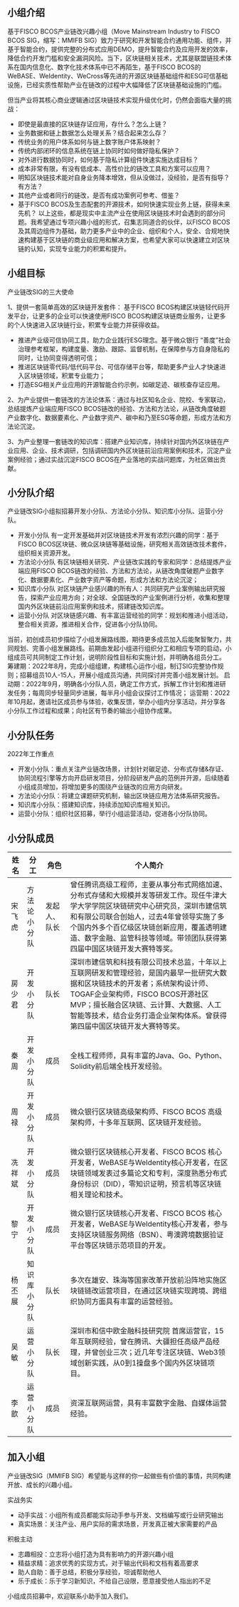 
## 小组介绍

基于FISCO BCOS产业链改兴趣小组（Move Mainstream Industry to FISCO BCOS SIG，缩写：MMIFB SIG）致力于研究和开发智能合约通用功能、组件，并基于智能合约，提供完整的分布式应用DEMO，提升智能合约及应用开发的效率，降低合约开发门槛和安全漏洞风险。当下，区块链相关技术，尤其是联盟链技术体系在国内信息化、数字化技术体系中已不再陌生，基于FISCO BCOS的WeBASE、WeIdentity、WeCross等先进的开源区块链基础组件和ESG可信基础设施，已经实质性帮助产业在链改的过程中大幅降低了区块链基础设施的门槛。

但当产业将其核心商业逻辑通过区块链技术实现升级优化时，仍然会面临大量的挑战：
  - 即使是最直接的区块链存证应用，存什么？怎么上链？
  - 业务数据和链上数据怎么处理关系？结合起来怎么存？
  - 传统业务的用户体系如何与链上数字账户体系映射？
  - 传统内部闭环的信息系统在链上协同时如何做好隐私保护？
  - 对外进行数据协同时，如何基于隐私计算组件快速实施达成目标？
  - 成本非常有限，有没有低成本、高性价比的链改工具和方案可以应用？
  - 明知区块链技术能对自身业务降本增效，但从没做过，没经验，是否有指导？有方法？
  - 其他产业或者同行的链改，是否有成功案例可参考、借鉴？
  - 基于FISCO BCOS及生态配套的开源技术，如何快速实现业务上链，获得未来先机？
以上这些，都是现实中主流产业在使用区块链技术时会遇到的部分问题。我希望通过专项兴趣小组的形式，召集志同道合的伙伴，以FISCO BCOS及其周边组件为基础，助力更多产业中的企业、组织和个人，安全、合规地快速构建基于区块链的商业级应用和解决方案，也希望大家可以快速建立对区块链的认知，实现专业能力的积累和提升。


## 小组目标

产业链改SIG的三大使命

1、提供一套简单高效的区块链开发套件：
  基于FISCO BCOS构建区块链轻代码开发平台，让更多的企业可以快速使用FISCO BCOS构建区块链商业服务，让更多的个人快速进入区块链行业，积累专业能力并获得收益。
  - 推进产业级可信协同工具，助力企业践行ESG理念。基于微众银行 “善度”社会治理参考框架，构建度量、激励、跟踪、监督机制，在保障参与方自身隐私的同时，让协同变得透明可信；
  - 推进区块链零代码/低代码平台、可信存储平台等，帮助更多产业人才快速进入区块链领域，积累专业能力；
  - 打造ESG相关产业应用的开源智能合约示例，如碳足迹、碳核查存证应用。

2、为产业提供一套链改的方法论体系：通过与社区知名企业、院校、专家联动，总结提炼产业端应用FISCO BCOS链改的经验、方法和方法论，从链改角度破题产业数字化、数据要素化、产业数字资产、碳中和乃至ESG等命题，形成方法和方法论沉淀。

3、为产业整理一套链改的知识库：搭建产业知识库，持续针对国内外区块链在产业应用、企业、技术调研，包括调研国内外区块链前沿应用案例和技术，沉淀产业案例经验；通过实战沉淀FISCO BCOS在产业落地的实战问题库，为社区做出贡献。


## 小分队介绍

产业链改SIG小组拟招募开发小分队、方法论小分队、知识库小分队、运营小分队。
- 开发小分队
有一定开发基础并对区块链技术开发有浓烈兴趣的同学：基于FISCO BCOS区块链、微众区块链等基础设施，研究相关高效链改技术套件，组织相关资源开发。
- 方法论小分队
有区块链相关研究、产业链改实践的专家和同学：总结提炼产业端应用FISCO BCOS链改的经验、方法和方法论，从链改角度破题产业数字化、数据要素化、产业数字资产等命题，形成方法和方法论沉淀；
- 知识库小分队
对区块链产业感兴趣的所有人：共同研究产业案例输出研究报告，探索产业应用方向；对全球、全国链改的产业案例进行分析，收集和整理国内外区块链前沿应用案例和技术，搭建链改知识库。
- 运营小分队
对区块链感兴趣、有丰富运营经验的同学：规划和推进小组活动，整合相关资源，推进相关合作，促进各小分队协同。

当前，初创成员初步描绘了小组发展路线图，期待更多成员加入后能聚智聚力，共同规划、完善小组发展路线。前期由发起小组进行组织分工和相应专项的启动，小组成员可共同制定工作计划，说明阶段性目标和实施计划，并明确各组员分工。
筹建期：2022年8月，完成小组组建，构建核心运作小组，制订SIG完整协作规则；招募组员10人-15人，开展小组成员沟通，共同探讨并完善小组发展计划。
启动期：2022年9月，明确各小分队人员，确定工作方式，拆解工作计划和推进研发任务；每周同步轻量同步进展，每半月小组会议探讨工作情况；
运营期：2022年10月起，邀请社区成员参与体验，收集反馈，举办小组内分享活动，并分享各小分队工作过程和成果；向社区有节奏的输出小组协作成果。


## 小分队任务

2022年工作重点

- 开发小分队：重点关注产业链改场景，计划针对碳足迹、分布式存储&存证、协同流程引擎等方向开启研发项目，分阶段研发产品的范例并开源，后续随着小组成员增加，将增加更多的围绕产业链改的应用方向研发。
- 方法论小分队：将建立课题研究机制，输出区块链应用方法体系研究报告。
- 知识库小分队：搭建知识库，持续添加知识库相关知识。
- 运营小分队：组织社区招募，举行小组运营活动，促进各小分队协同。


## 小分队成员
| **姓名** | **分工**  | **角色**   | **个人简介** |
| ------------ | ------------ | --------- | --------------- |
| 宋飞虎   | 方法论小分队    | 发起人、队长 |曾任腾讯高级工程师，主要从事分布式网络加速、分布式存储和大规模并发等研发工作。现任牛津大学大学学院区块链研究中心研究员，深圳市建信筑和有限公司联合创始人，过去4年曾领导实施了多个国内外多个百亿级区块链创新应用，覆盖透明建造、数字金融、监管科技等领域。带领团队获得第四届中国区块链开发大赛特等奖。|
|房少君|开发小分队 |队长|深圳市建信筑和科技有限公司技术总监，十年以上互联网研发和管理经验，是国内最早一批研究大数据和区块链技术的开发者；系统架构设计师、TOGAF企业架构师，FISCO BCOS开源社区MVP；擅长融合区块链、云计算、大数据、人工智能等技术，结合业务打造企业架构体系。曾获得第四届中国区块链开发大赛特等奖。|
| 秦周 | 开发小分队 | 成员 | 全栈工程师师，具有丰富的Java、Go、Python、Solidity前后端全栈开发经验。 |
| 周禄 | 开发小分队 | 成员  | 微众银行区块链高级架构师、FISCO BCOS 高级架构师，十多年互联网、区块链开发经验。 |
| 冼祥斌 | 开发小分队 | 成员 | 微众银行区块链核心开发者、FISCO BCOS 核心开发者，WeBASE与WeIdentity核心开发者，在区块链领域发表过多篇论文和专利，深度熟悉分布式身份标识（DID），零知识证明，预言机等区块链相关理论和技术。 |
| 黎宁 | 开发小分队 | 成员 | 微众银行区块链核心开发者、FISCO BCOS 核心开发者，WeBASE与WeIdentity核心开发者，参与支持区块链服务网络（BSN）、粤澳跨境数据验证平台等区块链示范项目的开发。 |
| 杨丕展 | 知识库小分队 | 队长 | 多次在雄安、珠海等国家改革开放前沿阵地实施区块链链改运营项目，在通过区块链实现跨境、跨组织协同方面具有丰富的运营经验。 |
| 吴敏 | 运营小分队  | 队长 | 深圳市和信中欧金融科技研究院 首席运营官，15年互联网经验，曾在腾讯、大疆担任高级产品经理，并曾创业三次；近几年专注区块链、Web3领域创新实践，从0到1操盘多个国内外区块链项目。  |
| 李歆 | 运营小分队  | 成员 | 资深互联网运营，具有丰富数字金融、自媒体运营经验。 |



## 加入小组

产业链改SIG（MMIFB SIG）希望能与这样的你一起做些有价值的事情，共同构建开放、成长的兴趣小组。

实战务实
- 动手实战：小组所有成员都能实际动手参与开发、文档编写或行业研究输出
- 真实场景：关注产业、用户实际的需求场景，开发真正被大家需要的产品

积极主动
- 志趣相投：立志将小组打造为具有影响力的开源兴趣小组
- 精益求精：追求优秀的实现方式，对于输出代码和文档有着高要求
- 助人自助：善于总结，积极分享经验，坦诚帮助他人
- 乐于成长：乐于学习新知识，不给自己设限，愿意接受他人指出的不足

小组成员招募中，欢迎联系小助手加入我们。
